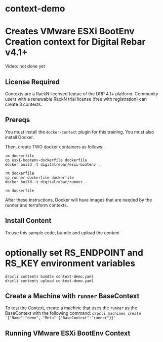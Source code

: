 # context-demo
Creates VMware ESXi BootEnv Creation context for Digital Rebar v4.1+
====================================================================

Video: not done yet

License Required
----------------

Contexts are a RackN licensed featue of the DRP 4.1+ platform.  Community users with a renewable RackN trial license (free with registration) can create 3 contexts.

Prereqs
-------

You must install the `docker-context` plugin for this training.  You must also install Docker.

Then, create TWO docker containers as follows:

    rm dockerfile
    cp esxi-bootenv-dockerfile dockerfile
    docker build -t digitalrebar/esxi-bootenv .

    rm dockerfile
    cp runner-dockerfile dockerfile
    docker build -t digitalrebar/runner .

    rm dockerfile

After these instructions, Docker will have images that are needed by the runner
and terraform contexts.

Install Content
---------------

To use this sample code, bundle and upload the content

  # optionally set RS_ENDPOINT and RS_KEY environment variables
	drpcli contents bundle context-demo.yaml
	drpcli contents upload context-demo.yaml


Create a Machine with `runner` BaseContext
------------------------------------------

To test the Context, create a machine that uses the `runner` as the BaseContext with the following command: `drpcli machines create '{"Name":"demo", "Meta":{"BaseContext":"runner"}}'`


Running VMware ESXi BootEnv Context
-----------------------------------



